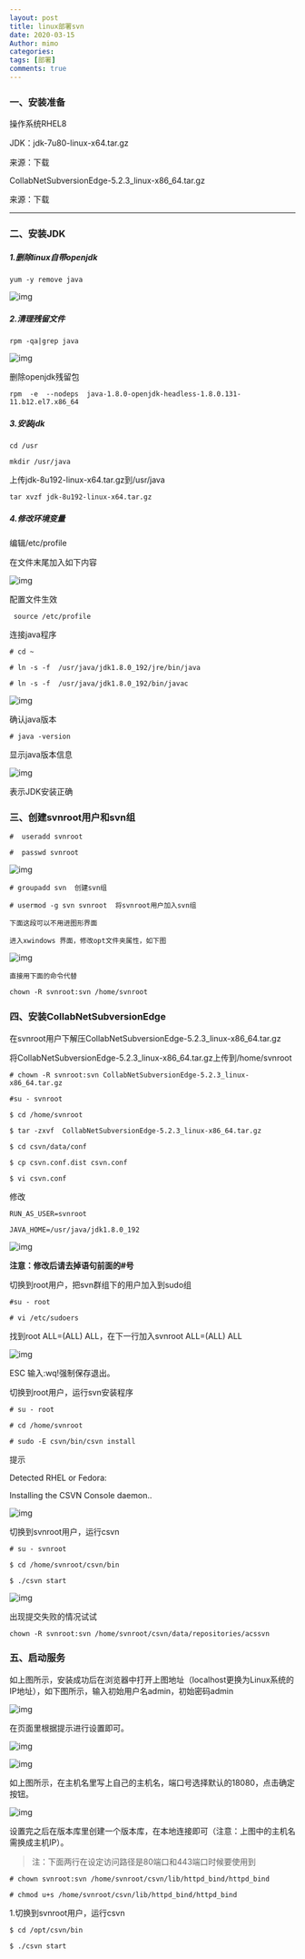 ```yaml
---
layout: post
title: linux部署svn
date: 2020-03-15
Author: mimo
categories: 
tags: [部署]
comments: true
---
```


### 一、安装准备

操作系统RHEL8

JDK：jdk-7u80-linux-x64.tar.gz  

来源：下载

CollabNetSubversionEdge-5.2.3_linux-x86_64.tar.gz 

来源：下载

------

### 二、安装JDK

##### 1.删除linux自带openjdk

```
yum -y remove java
```

![img](file:///C:\Users\mimo\AppData\Local\Temp\ksohtml42356\wps1.jpg) 

##### 2.清理残留文件

```
rpm -qa|grep java
```

![img](file:///C:\Users\mimo\AppData\Local\Temp\ksohtml42356\wps2.jpg) 

删除openjdk残留包

```
rpm  -e  --nodeps  java-1.8.0-openjdk-headless-1.8.0.131-11.b12.el7.x86_64
```

##### 3.安装jdk

```
cd /usr

mkdir /usr/java
```

上传jdk-8u192-linux-x64.tar.gz到/usr/java

```
tar xvzf jdk-8u192-linux-x64.tar.gz
```

##### 4.修改环境变量

编辑/etc/profile

在文件末尾加入如下内容

![img](file:///C:\Users\mimo\AppData\Local\Temp\ksohtml42356\wps3.png) 

 配置文件生效

```
 source /etc/profile
```

 连接java程序

```
# cd ~

# ln -s -f  /usr/java/jdk1.8.0_192/jre/bin/java

# ln -s -f  /usr/java/jdk1.8.0_192/bin/javac
```

![img](file:///C:\Users\mimo\AppData\Local\Temp\ksohtml42356\wps4.jpg) 

确认java版本

```
# java -version
```

 显示java版本信息

![img](file:///C:\Users\mimo\AppData\Local\Temp\ksohtml42356\wps5.jpg) 

表示JDK安装正确

### 三、创建svnroot用户和svn组

```
#  useradd svnroot

#  passwd svnroot
```

![img](file:///C:\Users\mimo\AppData\Local\Temp\ksohtml42356\wps6.jpg) 

```
# groupadd svn  创建svn组

# usermod -g svn svnroot  将svnroot用户加入svn组
```

`下面这段可以不用进图形界面`

`进入xwindows 界面，修改opt文件夹属性，如下图`

![img](file:///C:\Users\mimo\AppData\Local\Temp\ksohtml42356\wps7.jpg)

`直接用下面的命令代替`

```
chown -R svnroot:svn /home/svnroot
```

### 四、安装CollabNetSubversionEdge

在svnroot用户下解压CollabNetSubversionEdge-5.2.3_linux-x86_64.tar.gz 

将CollabNetSubversionEdge-5.2.3_linux-x86_64.tar.gz上传到/home/svnroot

```
# chown -R svnroot:svn CollabNetSubversionEdge-5.2.3_linux-x86_64.tar.gz

#su - svnroot

$ cd /home/svnroot

$ tar -zxvf  CollabNetSubversionEdge-5.2.3_linux-x86_64.tar.gz 

$ cd csvn/data/conf

$ cp csvn.conf.dist csvn.conf

$ vi csvn.conf
```

修改

```
RUN_AS_USER=svnroot

JAVA_HOME=/usr/java/jdk1.8.0_192
```

![img](file:///C:\Users\mimo\AppData\Local\Temp\ksohtml42356\wps8.jpg) 

**注意：修改后请去掉语句前面的#号**

切换到root用户，把svn群组下的用户加入到sudo组

```
#su - root

# vi /etc/sudoers
```

找到root ALL=(ALL) ALL，在下一行加入svnroot ALL=(ALL) ALL

![img](file:///C:\Users\mimo\AppData\Local\Temp\ksohtml42356\wps9.jpg) 

ESC 输入:wq!强制保存退出。



切换到root用户，运行svn安装程序

```
# su - root 

# cd /home/svnroot

# sudo -E csvn/bin/csvn install
```

 提示

 Detected RHEL or Fedora:

 Installing the CSVN Console daemon..

![img](file:///C:\Users\mimo\AppData\Local\Temp\ksohtml42356\wps10.jpg) 

切换到svnroot用户，运行csvn

```
# su - svnroot

$ cd /home/svnroot/csvn/bin

$ ./csvn start
```

![img](file:///C:\Users\mimo\AppData\Local\Temp\ksohtml42356\wps11.jpg) 

出现提交失败的情况试试

```
chown -R svnroot:svn /home/svnroot/csvn/data/repositories/acssvn  
```

### 五、启动服务

如上图所示，安装成功后在浏览器中打开上图地址（localhost更换为Linux系统的IP地址），如下图所示，输入初始用户名admin，初始密码admin

![img](file:///C:\Users\mimo\AppData\Local\Temp\ksohtml42356\wps12.jpg) 

在页面里根据提示进行设置即可。

![img](file:///C:\Users\mimo\AppData\Local\Temp\ksohtml42356\wps13.jpg) 

![img](file:///C:\Users\mimo\AppData\Local\Temp\ksohtml42356\wps14.jpg) 

如上图所示，在主机名里写上自己的主机名，端口号选择默认的18080，点击确定按钮。

![img](file:///C:\Users\mimo\AppData\Local\Temp\ksohtml42356\wps15.jpg) 

设置完之后在版本库里创建一个版本库，在本地连接即可（注意：上图中的主机名需换成主机IP）。

 

> 注：下面两行在设定访问路径是80端口和443端口时候要使用到 

```
# chown svnroot:svn /home/svnroot/csvn/lib/httpd_bind/httpd_bind

# chmod u+s /home/svnroot/csvn/lib/httpd_bind/httpd_bind
```

1.切换到svnroot用户，运行csvn

```
$ cd /opt/csvn/bin

$ ./csvn start
```